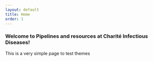```yaml
---
layout: default
title: Home
order: 1
---
```


### Welcome to Pipelines and resources at Charité Infectious Diseases!

This is a very simple page to test themes
